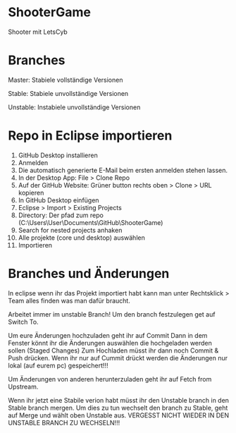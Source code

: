 # ShooterGame
Shooter mit LetsCyb

# Branches
Master: Stabiele vollständige Versionen

Stable: Stabiele unvollständige Versionen

Unstable: Instabiele unvollständige Versionen

# Repo in Eclipse importieren

1. GitHub Desktop installieren
2. Anmelden
3. Die automatisch generierte E-Mail beim ersten anmelden stehen lassen.
4. In der Desktop App: File > Clone Repo
5. Auf der GitHub Website: Grüner button rechts oben > Clone > URL kopieren
6. In GitHub Desktop einfügen
7. Eclipse > Import > Existing Projects
8. Directory: Der pfad zum repo (C:\Users\User\Documents\GitHub\ShooterGame)
9. Search for nested projects anhaken
10. Alle projekte (core und desktop) auswählen
11. Importieren

# Branches und Änderungen

In eclipse wenn ihr das Projekt importiert habt kann man unter Rechtsklick > Team alles finden was man dafür braucht.

Arbeitet immer im unstable Branch! Um den branch festzulegen get auf Switch To.

Um eure Änderungen hochzuladen geht ihr auf Commit
Dann in dem Fenster könnt ihr die Änderungen auswählen die hochgeladen werden sollen (Staged Changes)
Zum Hochladen müsst ihr dann noch Commit & Push drücken. Wenn ihr nur auf Cummit drückt werden die Änderungen nur lokal (auf eurem pc) gespeichert!!!

Um Änderungen von anderen herunterzuladen geht ihr auf Fetch from Upstream.

Wenn ihr jetzt eine Stabile verion habt müsst ihr den Unstable branch in den Stable branch mergen.
Um dies zu tun wechselt den branch zu Stable, geht auf Merge und wählt oben Unstable aus.
VERGESST NICHT WIEDER IN DEN UNSTABLE BRANCH ZU WECHSELN!!!
